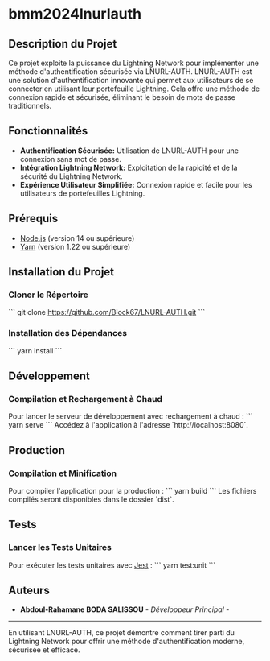 
# bmm2024lnurlauth

## Description du Projet

Ce projet exploite la puissance du Lightning Network pour implémenter une méthode d'authentification sécurisée via LNURL-AUTH. LNURL-AUTH est une solution d'authentification innovante qui permet aux utilisateurs de se connecter en utilisant leur portefeuille Lightning. Cela offre une méthode de connexion rapide et sécurisée, éliminant le besoin de mots de passe traditionnels.

## Fonctionnalités

- **Authentification Sécurisée:** Utilisation de LNURL-AUTH pour une connexion sans mot de passe.
- **Intégration Lightning Network:** Exploitation de la rapidité et de la sécurité du Lightning Network.
- **Expérience Utilisateur Simplifiée:** Connexion rapide et facile pour les utilisateurs de portefeuilles Lightning.

## Prérequis

- [Node.js](https://nodejs.org/) (version 14 ou supérieure)
- [Yarn](https://yarnpkg.com/) (version 1.22 ou supérieure)

## Installation du Projet

### Cloner le Répertoire
\`\`\`
git clone https://github.com/Block67/LNURL-AUTH.git
\`\`\`

### Installation des Dépendances
\`\`\`
yarn install
\`\`\`

## Développement

### Compilation et Rechargement à Chaud
Pour lancer le serveur de développement avec rechargement à chaud :
\`\`\`
yarn serve
\`\`\`
Accédez à l'application à l'adresse \`http://localhost:8080\`.

## Production

### Compilation et Minification
Pour compiler l'application pour la production :
\`\`\`
yarn build
\`\`\`
Les fichiers compilés seront disponibles dans le dossier \`dist\`.

## Tests

### Lancer les Tests Unitaires
Pour exécuter les tests unitaires avec [Jest](https://jestjs.io/) :
\`\`\`
yarn test:unit
\`\`\`

## Auteurs

- **Abdoul-Rahamane BODA SALISSOU** - *Développeur Principal* - 

---

En utilisant LNURL-AUTH, ce projet démontre comment tirer parti du Lightning Network pour offrir une méthode d'authentification moderne, sécurisée et efficace.
